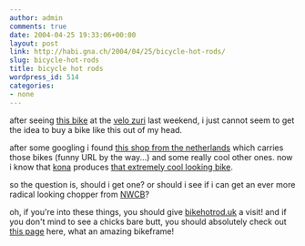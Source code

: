 ```yaml
---
author: admin
comments: true
date: 2004-04-25 19:33:06+00:00
layout: post
link: http://habi.gna.ch/2004/04/25/bicycle-hot-rods/
slug: bicycle-hot-rods
title: bicycle hot rods
wordpress_id: 514
categories:
- none
---
```


after seeing [this bike](http://www.bikehotrod.co.uk/kbhr14.html) at the [velo zuri](http://www.velozueri.ch/) last weekend, i just cannot seem to get the idea to buy a bike like this out of my head.

after some googling i found [this shop from the netherlands](http://www.fickser.nl/) which carries those bikes (funny URL by the way...) and some really cool other ones.
now i know that [kona](http://www.konaworld.com/) produces [that extremely cool looking bike](http://www.konaworld.com/2k4bikes/2k4_bhr.cfm).

so the question is, should i get one? or should i see if i can get an ever more radical looking chopper from [NWCB](http://www.northwest-chopper-bicycles.com/)?

oh, if you're into these things, you should give [bikehotrod.uk](http://www.bikehotrod.co.uk/) a visit! and if you don't mind to see a chicks bare butt, you should absolutely check out [this page](http://www.fickser.nl/shopfirebikes.htm) here, what an amazing bikeframe!
